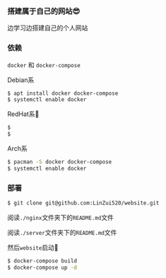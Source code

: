### 搭建属于自己的网站😎

边学习边搭建自己的个人网站

### 依赖

```docker``` 和 ```docker-compose```

Debian系

```sh
$ apt install docker docker-compose
$ systemctl enable docker
```

RedHat系🤔

```sh
$ 
$
```

Arch系

```sh
$ pacman -S docker docker-compose
$ systemctl enable docker
```

### 部署 

```sh
$ git clone git@github.com:LinZui520/website.git
```

阅读```./nginx```文件夹下的```README.md```文件 

阅读```./server```文件夹下的```README.md```文件 

然后```website```启动🫡

```sh
$ docker-compose build
$ docker-compose up -d
```
